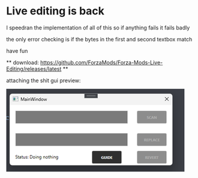 # Live editing is back

I speedran the implementation of all of this so if anything fails it fails badly

the only error checking is if the bytes in the first and second textbox match

have fun 

** download: https://github.com/ForzaMods/Forza-Mods-Live-Editing/releases/latest **

attaching the shit gui preview:

![screenshot](Images/screenshot.png)
